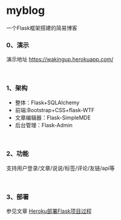 # myblog

一个Flask框架搭建的简易博客

### 0、演示

演示地址 https://wakingup.herokuapp.com/

<br>

### 1、架构
- 整体：Flask+SQLAlchemy
- 前端:Bootstrap+CSS+flask-WTF
- 文章编辑器：Flask-SimpleMDE
- 后台管理：Flask-Admin

<br>

### 2、功能
支持用户登录/文章/说说/标签/评论/友链/api等

<br>

### 3、部署
参见文章 [Heroku部署Flask项目过程](https://wakingup.herokuapp.com/post/1/Heroku%E9%83%A8%E7%BD%B2Flask%E9%A1%B9%E7%9B%AE%E8%BF%87%E7%A8%8B)

